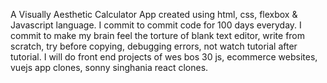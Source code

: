 A Visually Aesthetic Calculator App created using html, css, flexbox & Javascript language. I commit to commit code for 100 days everyday. I commit to make my brain feel the torture of blank text editor, write from scratch, try before copying, debugging errors, not watch tutorial after tutorial. I will do front end projects of wes bos 30 js, ecommerce websites, vuejs app clones, sonny singhania react clones.
